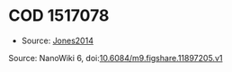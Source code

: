 <a name="material" />

# COD 1517078
<script type="application/ld+json">
  {
    "@context": "https://schema.org/",
    "@type": "ChemicalSubstance",
    "@id": "https://egonw.github.io/nanowiki/nanowiki401.html#material",
    "http://purl.org/dc/terms/conformsTo":
      {
        "@type": "CreativeWork",
        "@id": "https://bioschemas.org/profiles/ChemicalSubstance/0.4-RELEASE/"
      },
    "identfier": "401",
    "name": "COD 1517078",
    "url": "https://egonw.github.io/nanowiki/nanowiki401.html#material",
    "sameAs": "http://127.0.0.1/mediawiki/index.php/Special:URIResolver/COD_1517078"
  }
</script>


* Source: [Jones2014](articleJones2014.md)


Source: NanoWiki 6, doi:[10.6084/m9.figshare.11897205.v1](https://doi.org/10.6084/m9.figshare.11897205.v1)

